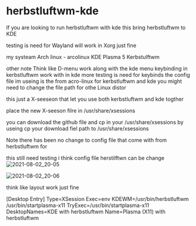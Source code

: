# herbstluftwm-kde
If you are looking to run  herbstluftwm  with kde  this bring  herbstluftwm to KDE 

testing is need for Wayland will work in Xorg just fine 

my systeam 
Arch linux - arcolinux 
KDE Plasma 5
Kerbstulftwm 


other note Think like D-menu work along with the kde menu 
keybinding in kerbstluftwm work with in kde  more testing is need for keybinds 
 the config file im useing is the from acro-linux for kerbstluftwm  and kde  you might need to change the file path for othe Linux distor   


this just a X-seeseon that let you  use both kerbstluftwm  and kde togther 

place the new X-seeson filre in /usr/share/xsessions 

you can download the github file and cp in your /usr/share/xsessions 
by useing  cp your  download fiel path to /usr/share/xsessions  
 
 

Note there has been no change to config file  that come with from herbstluftwm for 


this still need testing i think config file herstilftwn can be change ![2021-08-02_20-05](https://user-images.githubusercontent.com/5195657/127941745-f0bfb052-a633-4431-8ca4-50a29b9cb2dc.png)

![2021-08-02_20-06](https://user-images.githubusercontent.com/5195657/127941825-8d4b9e04-be74-487b-9d80-c5b2a516a411.png)

think like layout work  just fine 

[Desktop Entry]
Type=XSession
Exec=env KDEWM=/usr/bin/herbstluftwm /usr/bin/startplasma-x11 
TryExec=/usr/bin/startplasma-x11
DesktopNames=KDE with herbstluftwm 
Name=Plasma (X11) with herbstluftwm 
 
